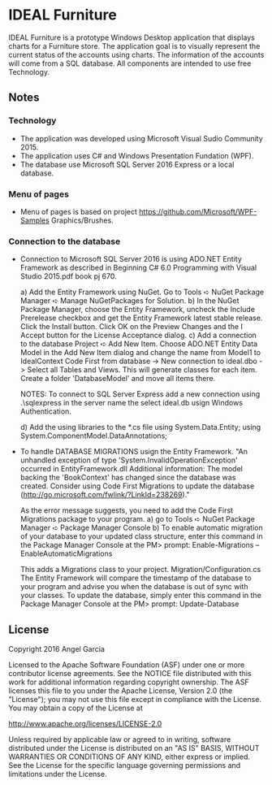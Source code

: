 ﻿IDEAL Furniture
===============

IDEAL Furniture is a prototype Windows Desktop application that displays charts for a Furniture store.
The application goal is to visually represent the current status of the accounts using charts. 
The information of the accounts will come from a SQL database.
All components are intended to use free Technology.


Notes
-----
### Technology
- The application was developed using Microsoft Visual Sudio Community 2015.
- The application uses C# and Windows Presentation Fundation (WPF).
- The database use Microsoft SQL Server 2016 Express or a local database.

### Menu of pages
- Menu of pages is based on project  https://github.com/Microsoft/WPF-Samples Graphics/Brushes.

### Connection to the database
- Connection to Microsoft SQL Server 2016 is using ADO.NET Entity Framework
  as described in Beginning C# 6.0 Programming with Visual Studio 2015.pdf book pj 670.

  a) Add the Entity Framework using NuGet.
     Go to Tools ➪ NuGet Package Manager ➪ Manage NuGetPackages for Solution.
  b) In the NuGet Package Manager, choose the Entity Framework, 
     uncheck the Include Prerelease checkbox and get the Entity Framework latest stable release. 
	 Click the Install button. Click OK on the Preview Changes and the I Accept button for the 
	 License Acceptance dialog.
  c) Add a connection to the database
     Project ➪ Add New Item. 
	 Choose ADO.NET Entity Data Model in the Add New Item dialog and change the name from Model1 to IdealContext
	 Code First from database -> New connection to ideal.dbo -> Select all Tables and Views. 
	 This will generate classes for each item. 
	 Create a folder 'DatabaseModel' and move all items there.

    NOTES: To connect to SQL Server Express add a new connection using
           .\sqlexpress in the server name the select ideal.db usign Windows Authentication.

  d) Add the using libraries to the *.cs file
     using System.Data.Entity;
     using System.ComponentModel.DataAnnotations;
 

- To handle DATABASE MIGRATIONS usign the Entity Framework.
  "An unhandled exception of type 'System.InvalidOperationException' occurred in EntityFramework.dll
   Additional information: The model backing the 'BookContext' has changed since the database was created.
   Consider using Code First Migrations to update the database (http://go.microsoft.com/fwlink/?LinkId=238269)."

  As the error message suggests, you need to add the Code First Migrations package to your program.
  a) go to Tools ➪ NuGet Package Manager ➪ Package Manager Console
  b) To enable automatic migration of your database to your updated class structure, enter this command
     in the Package Manager Console at the PM> prompt:
      Enable-Migrations –EnableAutomaticMigrations

  This adds a Migrations class to your project. Migration/Configuration.cs
  The Entity Framework will compare the timestamp of the database to your program and advise you
  when the database is out of sync with your classes. To update the database, simply enter this command
  in the Package Manager Console at the PM> prompt:
    Update-Database



License
-------
Copyright 2016 Angel Garcia

Licensed to the Apache Software Foundation (ASF) under one or more contributor
license agreements.  See the NOTICE file distributed with this work for
additional information regarding copyright ownership.  The ASF licenses this
file to you under the Apache License, Version 2.0 (the "License"); you may not
use this file except in compliance with the License.  You may obtain a copy of
the License at

http://www.apache.org/licenses/LICENSE-2.0

Unless required by applicable law or agreed to in writing, software
distributed under the License is distributed on an "AS IS" BASIS, WITHOUT
WARRANTIES OR CONDITIONS OF ANY KIND, either express or implied.  See the
License for the specific language governing permissions and limitations under
the License. 